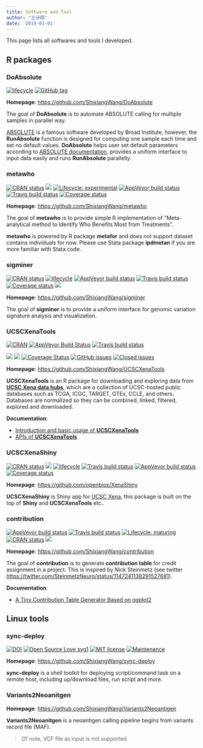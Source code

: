 ```yaml
---
title: Software and Tool
author: "王诗翔"
date: '2019-01-01'
---
```


This page lists all softwares and tools I developed.

## R packages

### DoAbsolute

[![lifecycle](https://img.shields.io/badge/lifecycle-maturing-blue.svg)](https://www.tidyverse.org/lifecycle/#maturing)
[![GitHub
tag](https://img.shields.io/github/tag/ShixiangWang/DoAbsolute.svg?label=Github)](https://github.com/ShixiangWang/DoAbsolute)

**Homepage**: <https://github.com/ShixiangWang/DoAbsolute>

The goal of **DoAbsolute** is to automate ABSOLUTE calling for multiple
samples in parallel way.

[ABSOLUTE](https://www.nature.com/articles/nbt.2203) is a famous
software developed by Broad Institute, however, the **RunAbsolute**
function is designed for computing one sample each time and set no
default values. **DoAbsolute** helps user set default parameters
according to [ABSOLUTE
documentation](http://software.broadinstitute.org/cancer/software/genepattern/modules/docs/ABSOLUTE),
provides a uniform interface to input data easily and runs **RunAbsolute**
parallelly.

### metawho

<!-- badges: start -->

[![CRAN
status](https://www.r-pkg.org/badges/version/metawho)](https://cran.r-project.org/package=metawho)
[![](http://cranlogs.r-pkg.org/badges/grand-total/metawho?color=blue)](https://cran.r-project.org/package=metawho)
[![Lifecycle:
experimental](https://img.shields.io/badge/lifecycle-experimental-orange.svg)](https://www.tidyverse.org/lifecycle/#experimental)
[![AppVeyor build
status](https://ci.appveyor.com/api/projects/status/github/ShixiangWang/metawho?branch=master&svg=true)](https://ci.appveyor.com/project/ShixiangWang/metawho)
[![Travis build
status](https://travis-ci.org/ShixiangWang/metawho.svg?branch=master)](https://travis-ci.org/ShixiangWang/metawho)
[![Coverage
status](https://codecov.io/gh/ShixiangWang/metawho/branch/master/graph/badge.svg)](https://codecov.io/github/ShixiangWang/metawho?branch=master)

<!-- badges: end -->

**Homepage**: <https://github.com/ShixiangWang/metawho>

The goal of **metawho** is to provide simple R implementation of
"Meta-analytical method to Identify Who Benefits Most from Treatments".

**metawho** is powered by R package **metafor** and does not support
dataset contains individuals for now. Please use Stata package
**ipdmetan** if you are more familiar with Stata code.

### sigminer

<!-- badges: start -->
[![CRAN
status](https://www.r-pkg.org/badges/version/sigminer)](https://cran.r-project.org/package=sigminer)
[![lifecycle](https://img.shields.io/badge/lifecycle-maturing-blue.svg)](https://www.tidyverse.org/lifecycle/#maturing)
[![AppVeyor build
status](https://ci.appveyor.com/api/projects/status/github/ShixiangWang/sigminer?branch=master&svg=true)](https://ci.appveyor.com/project/ShixiangWang/sigminer)
[![Travis build
status](https://travis-ci.org/ShixiangWang/sigminer.svg?branch=master)](https://travis-ci.org/ShixiangWang/sigminer)
[![Coverage
status](https://codecov.io/gh/ShixiangWang/sigminer/branch/master/graph/badge.svg)](https://codecov.io/github/ShixiangWang/sigminer?branch=master)
[![](http://cranlogs.r-pkg.org/badges/grand-total/sigminer?color=orange)](https://cran.r-project.org/package=sigminer)

<!-- badges: end -->

**Homepage**: <https://github.com/ShixiangWang/sigminer>

The goal of **sigminer** is to provide a uniform interface for genomic variation signature analysis and visualization.

### UCSCXenaTools

<!-- badges: start -->

[![CRAN](http://www.r-pkg.org/badges/version-last-release/UCSCXenaTools)](https://cran.r-project.org/package=UCSCXenaTools)
[![AppVeyor Build
Status](https://ci.appveyor.com/api/projects/status/github/ropensci/UCSCXenaTools?branch=master&svg=true)](https://ci.appveyor.com/project/ShixiangWang/UCSCXenaTools)
[![Travis build
status](https://travis-ci.org/ropensci/UCSCXenaTools.svg?branch=master)](https://travis-ci.org/ropensci/UCSCXenaTools)

![](http://cranlogs.r-pkg.org/badges/UCSCXenaTools)
![](http://cranlogs.r-pkg.org/badges/grand-total/UCSCXenaTools)
[![Coverage
Status](https://img.shields.io/codecov/c/github/ShixiangWang/UCSCXenaTools/master.svg)](https://codecov.io/github/ShixiangWang/UCSCXenaTools?branch=master)
[![GitHub
issues](https://img.shields.io/github/issues/ropensci/UCSCXenaTools.svg)](https://github.com/ropensci/UCSCXenaTools/issues?utf8=%E2%9C%93&q=is%3Aissue+is%3Aopen+)
[![Closed
issues](https://img.shields.io/github/issues-closed/ropensci/UCSCXenaTools.svg)](https://github.com/ropensci/UCSCXenaTools/issues?q=is%3Aissue+is%3Aclosed)
<!-- badges: end -->

**Homepage**: <https://github.com/ShixiangWang/UCSCXenaTools>

**UCSCXenaTools** is an R package for downloading and exploring data
from [**UCSC Xena data hubs**](https://xenabrowser.net/datapages/),
which are a collection of UCSC-hosted public databases such as TCGA,
ICGC, TARGET, GTEx, CCLE, and others. Databases are normalized so they
can be combined, linked, filtered, explored and downloaded.

**Documentation**:

- [Introduction and basic usage of **UCSCXenaTools**](../tools/ucscxenatools-intro)
- [APIs of **UCSCXenaTools**](../tools/ucscxenatools-api)

### UCSCXenaShiny

<!-- badges: start -->
[![CRAN
status](https://www.r-pkg.org/badges/version/UCSCXenaShiny)](https://cran.r-project.org/package=UCSCXenaShiny)
[![](http://cranlogs.r-pkg.org/badges/grand-total/UCSCXenaShiny?color=orange)](https://cran.r-project.org/package=UCSCXenaShiny)
[![lifecycle](https://img.shields.io/badge/lifecycle-experimental-orange.svg)](https://www.tidyverse.org/lifecycle/#experimental)
[![Travis build
status](https://travis-ci.org/openbiox/XenaShiny.svg?branch=master)](https://travis-ci.org/openbiox/XenaShiny)
[![AppVeyor build
status](https://ci.appveyor.com/api/projects/status/github/openbiox/XenaShiny?branch=master&svg=true)](https://ci.appveyor.com/project/openbiox/XenaShiny)
[![Coverage
status](https://codecov.io/gh/openbiox/XenaShiny/branch/master/graph/badge.svg)](https://codecov.io/github/openbiox/XenaShiny?branch=master)
<!-- badges: end -->

**Homepage**: <https://github.com/openbiox/XenaShiny>

**UCSCXenaShiny** is Shiny app for [UCSC Xena](https://xenabrowser.net/), this package is built on the
top of **Shiny** and **UCSCXenaTools** etc..


### contribution

<!-- badges: start -->
[![AppVeyor build status](https://ci.appveyor.com/api/projects/status/github/ShixiangWang/contribution?branch=master&svg=true)](https://ci.appveyor.com/project/ShixiangWang/contribution)
[![Travis build status](https://travis-ci.org/ShixiangWang/contribution.svg?branch=master)](https://travis-ci.org/ShixiangWang/contribution)
[![Lifecycle: maturing](https://img.shields.io/badge/lifecycle-maturing-blue.svg)](https://www.tidyverse.org/lifecycle/#maturing)
[![CRAN status](https://www.r-pkg.org/badges/version/contribution)](https://cran.r-project.org/package=contribution)
[![](http://cranlogs.r-pkg.org/badges/grand-total/contribution?color=green)](https://cran.r-project.org/package=contribution)
<!-- badges: end -->

**Homepage**: <https://github.com/ShixiangWang/contribution>

The goal of **contribution** is to generate **contribution table** for credit assignment in a project. 
This is inspired by Nick Steinmetz (see twitter <https://twitter.com/SteinmetzNeuro/status/1147241138291527681>). 

**Documentation**:

- [A Tiny Contribution Table Generator Based on ggplot2](../tools/contribution-table)

## Linux tools

### sync-deploy

[![DOI](https://zenodo.org/badge/119467219.svg)](https://zenodo.org/badge/latestdoi/119467219) [![Open Source Love svg1](https://badges.frapsoft.com/os/v1/open-source.svg?v=103)](https://github.com/ellerbrock/open-source-badges/) [![MIT license](https://img.shields.io/badge/License-MIT-blue.svg)](https://raw.githubusercontent.com/ShixiangWang/sync-deploy/master/LICENSE) [![Maintenance](https://img.shields.io/badge/Maintained%3F-yes-green.svg)](https://GitHub.com/ShixiangWang/sync-deploy/graphs/commit-activity)

**Homepage**: <https://github.com/ShixiangWang/sync-deploy>

**sync-deploy** is a shell toolkit for deploying script/command task on a remote host, including up/download files, run script and more.

### Variants2Neoanitgen

**Homepage**: <https://github.com/ShixiangWang/Variants2Neoantigen>

**Variants2Neoanitgen** is a neoantigen calling pipeline begins from variants record file (MAF).

> Of note, VCF file as input is not supported
